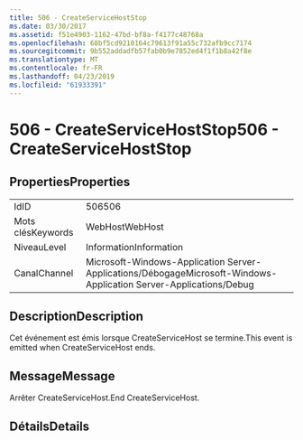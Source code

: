 ```yaml
---
title: 506 - CreateServiceHostStop
ms.date: 03/30/2017
ms.assetid: f51e4903-1162-47bd-bf8a-f4177c48768a
ms.openlocfilehash: 68bf5cd9210164c79613f91a55c732afb9cc7174
ms.sourcegitcommit: 9b552addadfb57fab0b9e7852ed4f1f1b8a42f8e
ms.translationtype: MT
ms.contentlocale: fr-FR
ms.lasthandoff: 04/23/2019
ms.locfileid: "61933391"
---
```

# <a name="506---createservicehoststop"></a><span data-ttu-id="6dd36-102">506 - CreateServiceHostStop</span><span class="sxs-lookup"><span data-stu-id="6dd36-102">506 - CreateServiceHostStop</span></span>
## <a name="properties"></a><span data-ttu-id="6dd36-103">Properties</span><span class="sxs-lookup"><span data-stu-id="6dd36-103">Properties</span></span>  
  
|||  
|-|-|  
|<span data-ttu-id="6dd36-104">Id</span><span class="sxs-lookup"><span data-stu-id="6dd36-104">ID</span></span>|<span data-ttu-id="6dd36-105">506</span><span class="sxs-lookup"><span data-stu-id="6dd36-105">506</span></span>|  
|<span data-ttu-id="6dd36-106">Mots clés</span><span class="sxs-lookup"><span data-stu-id="6dd36-106">Keywords</span></span>|<span data-ttu-id="6dd36-107">WebHost</span><span class="sxs-lookup"><span data-stu-id="6dd36-107">WebHost</span></span>|  
|<span data-ttu-id="6dd36-108">Niveau</span><span class="sxs-lookup"><span data-stu-id="6dd36-108">Level</span></span>|<span data-ttu-id="6dd36-109">Information</span><span class="sxs-lookup"><span data-stu-id="6dd36-109">Information</span></span>|  
|<span data-ttu-id="6dd36-110">Canal</span><span class="sxs-lookup"><span data-stu-id="6dd36-110">Channel</span></span>|<span data-ttu-id="6dd36-111">Microsoft-Windows-Application Server-Applications/Débogage</span><span class="sxs-lookup"><span data-stu-id="6dd36-111">Microsoft-Windows-Application Server-Applications/Debug</span></span>|  
  
## <a name="description"></a><span data-ttu-id="6dd36-112">Description</span><span class="sxs-lookup"><span data-stu-id="6dd36-112">Description</span></span>  
 <span data-ttu-id="6dd36-113">Cet événement est émis lorsque CreateServiceHost se termine.</span><span class="sxs-lookup"><span data-stu-id="6dd36-113">This event is emitted when CreateServiceHost ends.</span></span>  
  
## <a name="message"></a><span data-ttu-id="6dd36-114">Message</span><span class="sxs-lookup"><span data-stu-id="6dd36-114">Message</span></span>  
 <span data-ttu-id="6dd36-115">Arrêter CreateServiceHost.</span><span class="sxs-lookup"><span data-stu-id="6dd36-115">End CreateServiceHost.</span></span>  
  
## <a name="details"></a><span data-ttu-id="6dd36-116">Détails</span><span class="sxs-lookup"><span data-stu-id="6dd36-116">Details</span></span>
